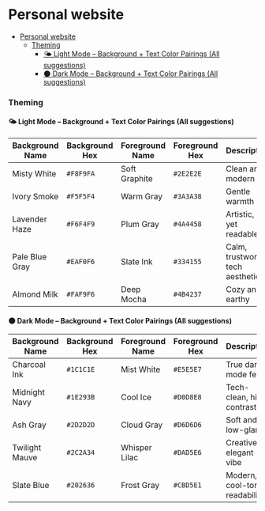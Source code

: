 # Personal website

- [Personal website](#personal-website)
    - [Theming](#theming)
      - [🌤️ Light Mode – Background + Text Color Pairings (All suggestions)](#️-light-mode--background--text-color-pairings-all-suggestions)
      - [🌑 Dark Mode – Background + Text Color Pairings (All suggestions)](#-dark-mode--background--text-color-pairings-all-suggestions)

### Theming

#### 🌤️ Light Mode – Background + Text Color Pairings (All suggestions)

| Background Name | Background Hex | Foreground Name | Foreground Hex | Description                      |
| --------------- | -------------- | --------------- | -------------- | -------------------------------- |
| Misty White     | `#F8F9FA`      | Soft Graphite   | `#2E2E2E`      | Clean and modern                 |
| Ivory Smoke     | `#F5F5F4`      | Warm Gray       | `#3A3A38`      | Gentle warmth                    |
| Lavender Haze   | `#F6F4F9`      | Plum Gray       | `#4A4458`      | Artistic, soft yet readable      |
| Pale Blue Gray  | `#EAF0F6`      | Slate Ink       | `#334155`      | Calm, trustworthy tech aesthetic |
| Almond Milk     | `#FAF9F6`      | Deep Mocha      | `#4B4237`      | Cozy and earthy                  |

#### 🌑 Dark Mode – Background + Text Color Pairings (All suggestions)

| Background Name | Background Hex | Foreground Name | Foreground Hex | Description                    |
| --------------- | -------------- | --------------- | -------------- | ------------------------------ |
| Charcoal Ink    | `#1C1C1E`      | Mist White      | `#E5E5E7`      | True dark mode feel            |
| Midnight Navy   | `#1E293B`      | Cool Ice        | `#D0D8E8`      | Tech-clean, high contrast      |
| Ash Gray        | `#2D2D2D`      | Cloud Gray      | `#D6D6D6`      | Soft and low-glare             |
| Twilight Mauve  | `#2C2A34`      | Whisper Lilac   | `#DAD5E6`      | Creative, elegant vibe         |
| Slate Blue      | `#202636`      | Frost Gray      | `#CBD5E1`      | Modern, cool-toned readability |
